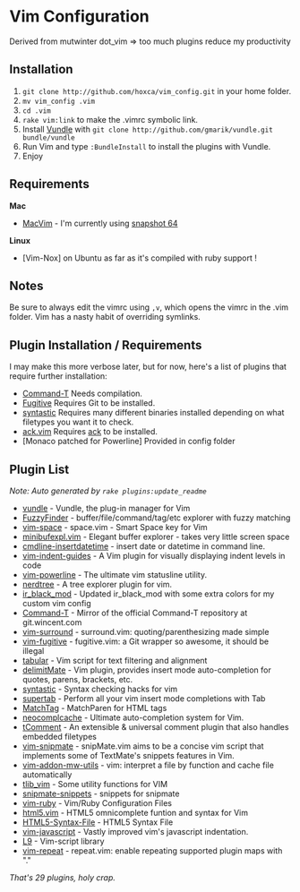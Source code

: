 # Vim Configuration

Derived from mutwinter dot_vim 
=> too much plugins reduce my productivity 

## Installation

1. `git clone http://github.com/hoxca/vim_config.git` in your home folder.
2. `mv vim_config .vim`
3. `cd .vim`
4. `rake vim:link` to make the .vimrc symbolic link.
5. Install [Vundle](https://github.com/gmarik/vundle) with `git clone http://github.com/gmarik/vundle.git bundle/vundle`
6. Run Vim and type `:BundleInstall` to install the plugins with Vundle.
7. Enjoy

## Requirements

**Mac**

 * [MacVim](https://github.com/b4winckler/macvim) - I'm currently using [snapshot 64](https://github.com/b4winckler/macvim/downloads)

**Linux**

 * [Vim-Nox] on Ubuntu as far as it's compiled with ruby support ! 

## Notes

Be sure to always edit the vimrc using `,v`, which opens the vimrc in the .vim folder. Vim has a nasty habit of overriding symlinks.

## Plugin Installation / Requirements

I may make this more verbose later, but for now, here's a list of plugins that require further installation:

 * [Command-T](https://github.com/wincent/Command-T) Needs compilation.
 * [Fugitive](https://github.com/tpope/vim-fugitive) Requires Git to be installed.
 * [syntastic](https://github.com/scrooloose/syntastic) Requires many different binaries installed depending on what filetypes you want it to check.
 * [ack.vim](https://github.com/mileszs/ack.vim) Requires [ack](http://betterthangrep.com/) to be installed.
 * [Monaco patched for Powerline] Provided in config folder

## Plugin List

_Note: Auto generated by `rake plugins:update_readme`_


 * [vundle](https://github.com/gmarik/vundle) - Vundle, the plug-in manager for Vim
 * [FuzzyFinder](https://github.com/vim-scripts/FuzzyFinder) - buffer/file/command/tag/etc explorer with fuzzy matching
 * [vim-space](https://github.com/christoomey/vim-space) - space.vim - Smart Space key for Vim
 * [minibufexpl.vim](https://github.com/vim-scripts/minibufexpl.vim) - Elegant buffer explorer - takes very little screen space
 * [cmdline-insertdatetime](https://github.com/vim-scripts/cmdline-insertdatetime) - insert date or datetime in command line.
 * [vim-indent-guides](https://github.com/mutewinter/vim-indent-guides) - A Vim plugin for visually displaying indent levels in code
 * [vim-powerline](https://github.com/Lokaltog/vim-powerline) - The ultimate vim statusline utility.
 * [nerdtree](https://github.com/scrooloose/nerdtree) - A tree explorer plugin for vim.
 * [ir_black_mod](https://github.com/mutewinter/ir_black_mod) - Updated ir_black_mod with some extra colors for my custom vim config
 * [Command-T](https://github.com/wincent/Command-T) - Mirror of the official Command-T repository at git.wincent.com
 * [vim-surround](https://github.com/tpope/vim-surround) - surround.vim: quoting/parenthesizing made simple
 * [vim-fugitive](https://github.com/tpope/vim-fugitive) - fugitive.vim: a Git wrapper so awesome, it should be illegal
 * [tabular](https://github.com/godlygeek/tabular) - Vim script for text filtering and alignment
 * [delimitMate](https://github.com/Raimondi/delimitMate) - Vim plugin, provides insert mode auto-completion for quotes, parens, brackets, etc.
 * [syntastic](https://github.com/scrooloose/syntastic) - Syntax checking hacks for vim
 * [supertab](https://github.com/ervandew/supertab) - Perform all your vim insert mode completions with Tab
 * [MatchTag](https://github.com/gregsexton/MatchTag) - MatchParen for HTML tags
 * [neocomplcache](https://github.com/Shougo/neocomplcache) - Ultimate auto-completion system for Vim.
 * [tComment](https://github.com/vim-scripts/tComment) - An extensible & universal comment plugin that also handles embedded filetypes
 * [vim-snipmate](https://github.com/garbas/vim-snipmate) - snipMate.vim aims to be a concise vim script that implements some of TextMate's snippets features in Vim. 
 * [vim-addon-mw-utils](https://github.com/MarcWeber/vim-addon-mw-utils) - vim: interpret a file by function and cache file automatically
 * [tlib_vim](https://github.com/tomtom/tlib_vim) - Some utility functions for VIM
 * [snipmate-snippets](https://github.com/vim-scripts/snipmate-snippets) - snippets for snipmate
 * [vim-ruby](https://github.com/vim-ruby/vim-ruby) - Vim/Ruby Configuration Files
 * [html5.vim](https://github.com/vim-scripts/html5.vim) - HTML5 omnicomplete funtion and syntax for Vim
 * [HTML5-Syntax-File](https://github.com/vim-scripts/HTML5-Syntax-File) - HTML5 Syntax File
 * [vim-javascript](https://github.com/pangloss/vim-javascript) - Vastly improved vim's javascript indentation.
 * [L9](https://github.com/vim-scripts/L9) - Vim-script library
 * [vim-repeat](https://github.com/tpope/vim-repeat) - repeat.vim: enable repeating supported plugin maps with "."

_That's 29 plugins, holy crap._
